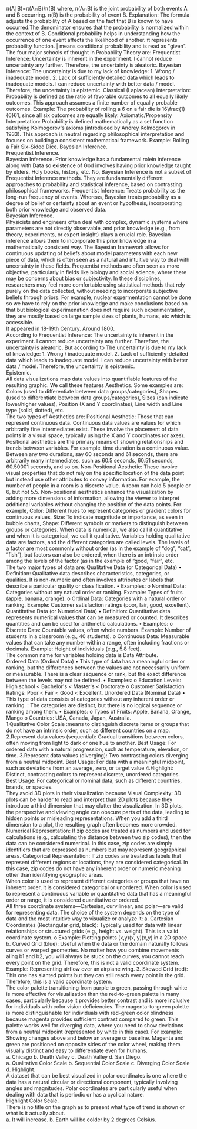 π(A∣B)=π(A∩B)/π(B) where, π(A∩B) is the joint probability of both events A and B occurring. π(B) is the probability of event B. Explanation: The formula adjusts the probability of A based on the fact that B is known to have occurred.The denominator ensures that the probability is normalized within the context of B. Conditional probability helps in understanding how the occurrence of one event affects the likelihood of another. π represents probability function. | means conditional probability and is read as "given".  
The four major schools of thought in Probability Theory are: Frequentist Inference: Uncertainty is inherent in the experiment. I cannot reduce uncertainty any further. Therefore, the uncertainty is aleatoric. Bayesian Inference: The uncertainty is due to my lack of knowledge: 1. Wrong / inadequate model. 2. Lack of sufficiently detailed data which leads to inadequate models. I can reduce uncertainty with better data / model. Therefore, the uncertainty is epistemic. Classical (Laplacean) Interpretation: Probability is defined as the ratio of favorable outcomes to all equally likely outcomes. This approach assumes a finite number of equally probable outcomes. Example: The probability of rolling a 6 on a fair die is 16\frac{1}{6}61, since all six outcomes are equally likely. Axiomatic/Propensity Interpretation: Probability is defined mathematically as a set function satisfying Kolmogorov's axioms (introduced by Andrey Kolmogorov in 1933). This approach is neutral regarding philosophical interpretation and focuses on building a consistent mathematical framework. Example: Rolling a Fair Six-Sided Dice.
Bayesian Inference.    
Frequentist Inference.    
Bayesian Inference. Prior knowledge has a fundamental rolein inference along with Data so existence of God involves having prior knowledge taught by elders, Holy books, history, etc. 
No, Bayesian Inference is not a subset of Frequentist Inference methods. They are fundamentally different approaches to probability and statistical inference, based on contrasting philosophical frameworks. Frequentist Inference: Treats probability as the long-run frequency of events. Whereas, Bayesian treats probability as a degree of belief or certainty about an event or hypothesis, incorporating both prior knowledge and observed data.  
Bayesian Inference.  
Physicists and engineers often deal with complex, dynamic systems where parameters are not directly observable, and prior knowledge (e.g., from theory, experiments, or expert insight) plays a crucial role. Bayesian inference allows them to incorporate this prior knowledge in a mathematically consistent way. The Bayesian framework allows for continuous updating of beliefs about model parameters with each new piece of data, which is often seen as a natural and intuitive way to deal with uncertainty in these fields. Frequentist methods are often seen as more objective, particularly in fields like biology and social science, where there may be concerns about bias or subjectivity. In these disciplines, researchers may feel more comfortable using statistical methods that rely purely on the data collected, without needing to incorporate subjective beliefs through priors. For example, nuclear expermentation cannot be done so we have to rely on the prior knowledge and make conclusions based on that but biological experimenation does not require such experimentation, they are mostly based on large sample sizes of plants, humans, etc which is accessible.  
It appeared in 18-19th Century. Around 1800.  
According to Frequentist Inference: The uncertainty is inherent in the experiment. I cannot reduce uncertainty any further. Therefore, the uncertainty is aleatoric. But according to The uncertainty is due to my lack of knowledge: 1. Wrong / inadequate model. 2. Lack of sufficiently-detailed data which leads to inadequate model. I can reduce uncertainty with better data / model. Therefore, the uncertainty is epistemic.  
Epistemic.  
All data visualizations map data values into quantifiable features of the resulting graphic. We call these features Aesthetics. Some examples are: Colors (used to differentiate between data groups/categories), Shapes (used to differentiate between data groups/categories), Sizes (can indicate lower/higher values), Position (X and Y coordinates), Line width and Line type (solid, dotted), etc.  
The two types of Aesthetics are: Positional Aesthetic: Those that can represent continuous data. Continuous data values are values for which arbitrarily fine intermediates exist. These involve the placement of data points in a visual space, typically using the X and Y coordinates (or axes). Positional aesthetics are the primary means of showing relationships and trends between variables. For example, time duration is a continuous value. Between any two durations, say 60 seconds and 61 seconds, there are arbitrarily many intermediates, such as 60.5 seconds, 60.51 seconds, 60.50001 seconds, and so on. Non-Positional Aesthetic: These involve visual properties that do not rely on the specific location of the data point but instead use other attributes to convey information. For example, the number of people in a room is a discrete value. A room can hold 5 people or 6, but not 5.5. Non-positional aesthetics enhance the visualization by adding more dimensions of information, allowing the viewer to interpret additional variables without changing the position of the data points. For example, Color: Different hues to represent categories or gradient colors for continuous values, Size: To indicate magnitude or importance, as seen in bubble charts, Shape: Different symbols or markers to distinguish between groups or categories.
When data is numerical, we also call it quantitative and when it is categorical, we call it qualitative. Variables holding qualitative data are factors, and the different categories are called levels. The levels of a factor are most commonly without order (as in the example of “dog”, “cat”, “fish”), but factors can also be ordered, when there is an intrinsic order among the levels of the factor (as in the example of “good, "fair", etc.  
The two major types of data are: Qualitative Data (or Categorical Data) • Definition: Qualitative data describes characteristics, categories, or qualities. It is non-numeric and often involves attributes or labels that describe a particular quality or classification. • Examples: o Nominal Data: Categories without any natural order or ranking. Example: Types of fruits (apple, banana, orange). o Ordinal Data: Categories with a natural order or ranking. Example: Customer satisfaction ratings (poor, fair, good, excellent). Quantitative Data (or Numerical Data) • Definition: Quantitative data represents numerical values that can be measured or counted. It describes quantities and can be used for arithmetic calculations. • Examples: o Discrete Data: Countable values, often whole numbers. Example: Number of students in a classroom (e.g., 40 students). o Continuous Data: Measurable values that can take any number within a range, often including fractions or decimals. Example: Height of individuals (e.g., 5.8 feet).  
The common name for variables holding data is Data Attribute.  
Ordered Data (Ordinal Data) • This type of data has a meaningful order or ranking, but the differences between the values are not necessarily uniform or measurable. There is a clear sequence or rank, but the exact difference between the levels may not be defined. • Examples: o Education Levels: High school < Bachelor's < Master's < Doctorate o Customer Satisfaction Ratings: Poor < Fair < Good < Excellent. Unordered Data (Nominal Data) • This type of data consists of categories without any inherent order or ranking. : The categories are distinct, but there is no logical sequence or ranking among them. • Examples: o Types of Fruits: Apple, Banana, Orange, Mango o Countries: USA, Canada, Japan, Australia.  
1.Qualitative Color Scale :means to distinguish discrete items or groups that do not have an intrinsic order, such as different countries on a map. 2.Represent data values (sequential): Gradual transitions between colors, often moving from light to dark or one hue to another. Best Usage: For ordered data with a natural progression, such as temperature, elevation, or time. 3.Represent data values (diverging): Two contrasting colors diverging from a neutral midpoint. Best Usage: For data with a meaningful midpoint, such as deviations from an average, zero, or target value 4.Highlight: Distinct, contrasting colors to represent discrete, unordered categories. Best Usage: For categorical or nominal data, such as different countries, brands, or species.  
They avoid 3D plots in their visualization because Visual Complexity: 3D plots can be harder to read and interpret than 2D plots because they introduce a third dimension that may clutter the visualization. In 3D plots, the perspective and viewing angle can obscure parts of the data, leading to hidden points or misleading representations. When you add a third dimension to a plot, the resulting graph often becomes more crowded.  
Numerical Representation: If zip codes are treated as numbers and used for calculations (e.g., calculating the distance between two zip codes), then the data can be considered numerical. In this case, zip codes are simply identifiers that are expressed as numbers but may represent geographical areas. Categorical Representation: If zip codes are treated as labels that represent different regions or locations, they are considered categorical. In this case, zip codes do not have any inherent order or numeric meaning other than identifying geographic areas.  
When color is used to represent different categories or groups that have no inherent order, it is considered categorical or unordered. When color is used to represent a continuous variable or quantitative data that has a meaningful order or range, it is considered quantitative or ordered.   
All three coordinate systems—Cartesian, curvilinear, and polar—are valid for representing data. The choice of the system depends on the type of data and the most intuitive way to visualize or analyze it: a.	Cartesian Coordinates (Rectangular grid, black): Typically used for data with linear relationships or structured grids (e.g., height vs. weight). This is a valid coordinate system. o	Example: Plotting points (x,y)(x, y)(x,y) in a 2D space. b.	Curved Grid (blue): Useful when the data or the domain naturally follows curves or warped geometries. No matter how you combine movements aling b1 and b2, you will always be stuck on the curves, you cannot reach every point on the grid. Therefore, this is not a valid coordinate system. Example: Representing airflow over an airplane wing. 3.	Skewed Grid (red): This one has slanted points but they can still reach every point in the grid. Therefore, this is a valid coordinate system.  
The color palette transitioning from purple to green, passing through white is more effective for visualization than the red-to-green palette in many cases, particularly because it provides better contrast and is more inclusive for individuals with color vision deficiencies. The magenta-to-green palette is more distinguishable for individuals with red-green color blindness because magenta provides sufficient contrast compared to green. This palette works well for diverging data, where you need to show deviations from a neutral midpoint (represented by white in this case). For example: Showing changes above and below an average or baseline. Magenta and green are positioned on opposite sides of the color wheel, making them visually distinct and easy to differentiate even for humans.  
a. Chicago  b. Death Valley c. Death Valley d. San Diego.   
a. Qualitative Color Scale b. Sequential Color Scale c. Diverging Color Scale d. Highlight.  
A dataset that can be best visualized in polar coordinates is one where the data has a natural circular or directional component, typically involving angles and magnitudes. Polar coordinates are particularly useful when dealing with data that is periodic or has a cyclical nature.   
Highlight Color Scale.  
There is no title on the graph as to present what type of trend is shown or what is it actually about.  
a. It will increase.  b. Earth will be colder by 2 degrees Celsius.  
